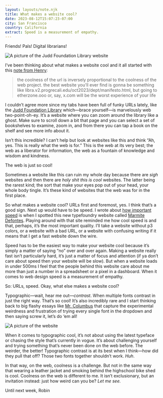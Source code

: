 ```yaml
---
layout: layouts/note.njk
title: What makes a website cool?
date: 2023-08-12T15:07:23-07:00
city: San Francisco
country: California
extract: Speed is a measurement of empathy.
---
```


Friends! Pals! Digital librarians!

![A picture of the Judd Foundation Library website](/images/library.png)

I’ve been thinking about what makes a website cool and it all started with this [note from Henry](https://front-end.social/@henry/110787420208650070):

> the coolness of the url is inversely proportional to the coolness of the web project. the best website you'll ever find is gonna be something like libra.v2.progrecali.​edu/oct2023/dept/manifesto.html, but going to etherzone​.ooo or, say, x.​com will be the worst experience of your life

I couldn’t agree more since my tabs have been full of funky URLs lately, like the [Judd Foundation Library](https://library.juddfoundation.org/) which—brace yourself—is marvelously web two-point-oh-ey. It’s a website where you can zoom around the library like a ghost. Make sure to scroll down a bit that page and you can select a set of bookshelves to examine, zoom in, and from there you can tap a book on the shelf and see more info about it.

Isn’t this incredible? I can’t help but look at websites like this and think “Ah, yes. This is really what the web is for.” This is the web at its very best; the web as a liberator for information, the web as a fountain of knowledge and wisdom and kindness.

The web is just so cool!

Sometimes a website like this can ruin my whole day because there are _sigh_ websites and then there are _holy shit this is cool_ websites. The latter being the rarest kind; the sort that make your eyes pop out of your head, your whole body tingle. It’s these kind of websites that the web was for in the first place.

So what makes a website cool? URLs first and foremost, yes. I think that’s a good sign. Next up would have to be speed. I wrote about [how important speed](https://robinrendle.com/notes/marmite-defontes/) is when I spotted this new typefoundry website called [Marmite Defontes](https://marmitedefontes.com/). Playing around with that site reminded me how cool speed is and that, perhaps, it’s the most important quality. I’ll take a website without p3 colors, or a website with a bad URL, or a website with confusing writing if it means that I get a fast website down the wire.

Speed has to be the easiest way to make your website cool because it’s simply a matter of saying “no” over and over again. Making a website really fast isn’t particularly hard, it’s just a matter of focus and attention (if ya don’t care about speed then your website will be slow). But when a website loads in under 500ms I feel that the people behind this website care about me more than just a number in a spreadsheet or a pixel in a dashboard. When it comes to web design speed is a measurement of empathy.

So: URLs, speed. Okay, what else makes a website cool?

Typographic—wait, hear me out—_contrast_. When multiple fonts contrast in just the right way. That’s so cool! It’s also incredibly rare and I start thinking back to big flashy essays like [Mr. Columbus](https://jack-columbus.pgatour.com/01-mr-columbus) that capture the experimental weirdness and frustration of trying every single font in the dropdown and then saying screw it, let’s do ‘em all!

![A picture of the website](/images/mr-columbus.png)

When it comes to typographic cool, it’s not about using the latest typeface or chasing the style that’s currently in vogue. It’s about challenging yourself and trying something that’s never been done on the web before. The weirder, the better! Typographic contrast is at its best when I think—how did they pull that off? Those two fonts together shouldn’t work. _Huh_.

In that way, on the web, coolness is a challenge. But not in the same way that wearing a leather jacket and smoking behind the highschool bike shed is cool. Coolness on the web is different to me. It isn’t exclusionary, but an invitation instead: just how weird can you be? _Let me see._

Until next week,
Robin
